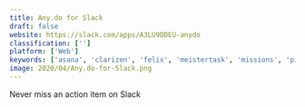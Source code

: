 ```yaml
---
title: Any.do for Slack
draft: false 
website: https://slack.com/apps/A3LU9DDEU-anydo
classification: ['']
platform: ['Web']
keywords: ['asana', 'clarizen', 'felix', 'meistertask', 'missions', 'pipefy', 'proofhub', 'rescuetime_for_slack', 'scoro', 'scrumbot', 'swipes_for_teams', 'trello', 'workzone', 'awesome', 'doo', 'idonethis', 'nodo', 'todocol']
image: 2020/04/Any.do-for-Slack.png
---
```

Never miss an action item on Slack